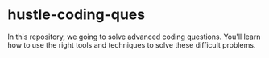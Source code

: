 # hustle-coding-ques
In this repository, we going to solve advanced coding questions. You'll learn how to use the right tools and techniques to solve these difficult problems.
